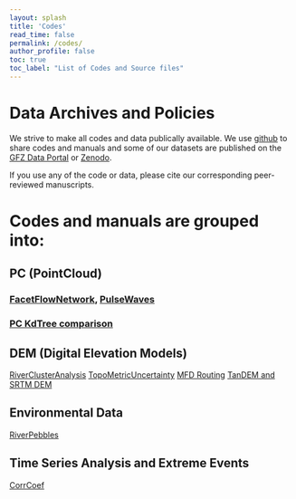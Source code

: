 ```yaml
---
layout: splash
title: 'Codes'
read_time: false
permalink: /codes/
author_profile: false
toc: true
toc_label: "List of Codes and Source files"
---
```


# Data Archives and Policies
We strive to make all codes and data publically available. We use [github](https://github.com/UP-RS-ESP) to share codes and manuals and some of our datasets are published on the [GFZ Data Portal](http://dataservices.gfz-potsdam.de/portal/) or [Zenodo](https://zenodo.org/).

If you use any of the code or data, please cite our corresponding peer-reviewed manuscripts.


# Codes and manuals are grouped into:
## PC (PointCloud)
### [FacetFlowNetwork](https://github.com/UP-RS-ESP/FacetFlowNetwork), [PulseWaves](https://github.com/UP-RS-ESP/pulsewaves)
### [PC KdTree comparison](https://github.com/UP-RS-ESP/LidarPC-KDTree)

## DEM (Digital Elevation Models)
[RiverClusterAnalysis](https://github.com/UP-RS-ESP/river-clusters)
[TopoMetricUncertainty](https://github.com/UP-RS-ESP/TopoMetricUncertainty)
[MFD Routing](https://github.com/UP-RS-ESP/mfdrouting)
[TanDEM and SRTM DEM](https://github.com/UP-RS-ESP/TanDEM-SRTM-dh)

## Environmental Data
[RiverPebbles](https://github.com/UP-RS-ESP/PebbleCounts)

## Time Series Analysis and Extreme Events
[CorrCoef](https://github.com/UP-RS-ESP/CorrCoef)

